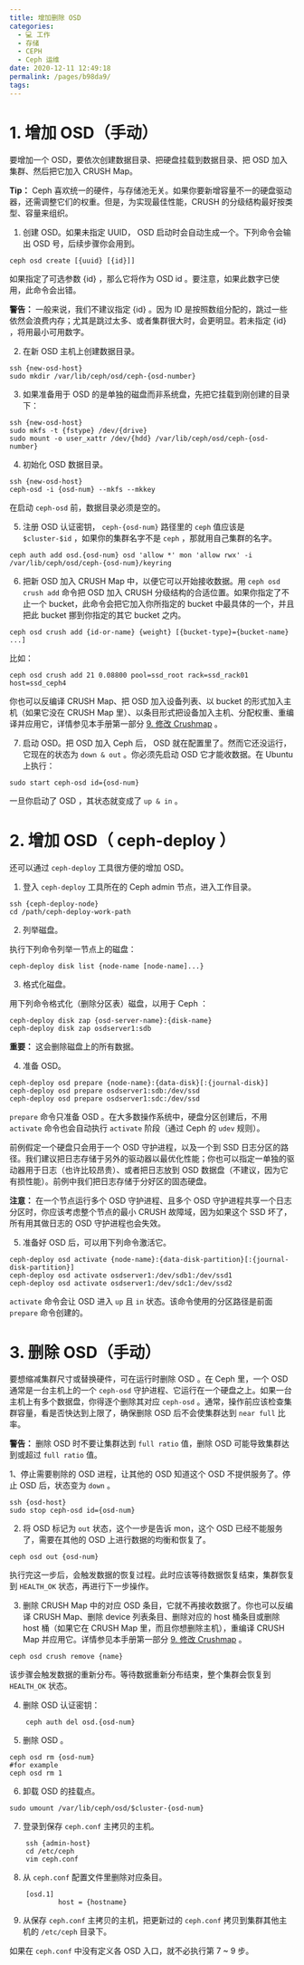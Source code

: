 ```yaml
---
title: 增加删除 OSD
categories: 
  - 💻 工作
  - 存储
  - CEPH
  - Ceph 运维
date: 2020-12-11 12:49:18
permalink: /pages/b98da9/
tags: 
---
```

# 1. 增加 OSD（手动）

要增加一个 OSD，要依次创建数据目录、把硬盘挂载到数据目录、把 OSD 加入集群、然后把它加入 CRUSH Map。

**Tip：** Ceph 喜欢统一的硬件，与存储池无关。如果你要新增容量不一的硬盘驱动器，还需调整它们的权重。但是，为实现最佳性能，CRUSH 的分级结构最好按类型、容量来组织。

1. 创建 OSD。如果未指定 UUID， OSD 启动时会自动生成一个。下列命令会输出 OSD 号，后续步骤你会用到。
```plain
ceph osd create [{uuid} [{id}]]
```

如果指定了可选参数 {id} ，那么它将作为 OSD id 。要注意，如果此数字已使用，此命令会出错。

**警告：** 一般来说，我们不建议指定 {id} 。因为 ID 是按照数组分配的，跳过一些依然会浪费内存；尤其是跳过太多、或者集群很大时，会更明显。若未指定 {id} ，将用最小可用数字。

2. 在新 OSD 主机上创建数据目录。
```plain
ssh {new-osd-host}
sudo mkdir /var/lib/ceph/osd/ceph-{osd-number}
```

3. 如果准备用于 OSD 的是单独的磁盘而非系统盘，先把它挂载到刚创建的目录下：
```plain
ssh {new-osd-host}
sudo mkfs -t {fstype} /dev/{drive}
sudo mount -o user_xattr /dev/{hdd} /var/lib/ceph/osd/ceph-{osd-number}
```

4. 初始化 OSD 数据目录。
```plain
ssh {new-osd-host}
ceph-osd -i {osd-num} --mkfs --mkkey
```
在启动 `ceph-osd` 前，数据目录必须是空的。

5. 注册 OSD 认证密钥， `ceph-{osd-num}` 路径里的 `ceph` 值应该是 `$cluster-$id` ，如果你的集群名字不是 `ceph` ，那就用自己集群的名字。
```plain
ceph auth add osd.{osd-num} osd 'allow *' mon 'allow rwx' -i /var/lib/ceph/osd/ceph-{osd-num}/keyring
```

6. 把新 OSD 加入 CRUSH Map 中，以便它可以开始接收数据。用 `ceph osd crush add` 命令把 OSD 加入 CRUSH 分级结构的合适位置。如果你指定了不止一个 bucket，此命令会把它加入你所指定的 bucket 中最具体的一个，并且把此 bucket 挪到你指定的其它 bucket 之内。
```plain
ceph osd crush add {id-or-name} {weight} [{bucket-type}={bucket-name} ...]
```
比如：
```plain
ceph osd crush add 21 0.08800 pool=ssd_root rack=ssd_rack01 host=ssd_ceph4
```

你也可以反编译 CRUSH Map、把 OSD 加入设备列表、以 bucket 的形式加入主机（如果它没在 CRUSH Map 里）、以条目形式把设备加入主机、分配权重、重编译并应用它，详情参见本手册第一部分 [9. 修改 Crushmap](./modify_crushmap.md) 。

7. 启动 OSD。把 OSD 加入 Ceph 后， OSD 就在配置里了。然而它还没运行，它现在的状态为 `down & out` 。你必须先启动 OSD 它才能收数据。在 Ubuntu 上执行：
```plain
sudo start ceph-osd id={osd-num}
```

一旦你启动了 OSD ，其状态就变成了 `up & in` 。

# 2. 增加 OSD（ ceph-deploy ）

还可以通过 `ceph-deploy` 工具很方便的增加 OSD。

1. 登入 `ceph-deploy` 工具所在的 Ceph admin 节点，进入工作目录。
```plain
ssh {ceph-deploy-node}
cd /path/ceph-deploy-work-path
```

2. 列举磁盘。

执行下列命令列举一节点上的磁盘：
```plain
ceph-deploy disk list {node-name [node-name]...}
```

3. 格式化磁盘。

用下列命令格式化（删除分区表）磁盘，以用于 Ceph ：
```plain
ceph-deploy disk zap {osd-server-name}:{disk-name}
ceph-deploy disk zap osdserver1:sdb
```

**重要：** 这会删除磁盘上的所有数据。

4. 准备 OSD。
```plain
ceph-deploy osd prepare {node-name}:{data-disk}[:{journal-disk}]
ceph-deploy osd prepare osdserver1:sdb:/dev/ssd
ceph-deploy osd prepare osdserver1:sdc:/dev/ssd
```
`prepare` 命令只准备 OSD 。在大多数操作系统中，硬盘分区创建后，不用 `activate` 命令也会自动执行 `activate` 阶段（通过 Ceph 的 `udev` 规则）。

前例假定一个硬盘只会用于一个 OSD 守护进程，以及一个到 SSD 日志分区的路径。我们建议把日志存储于另外的驱动器以最优化性能；你也可以指定一单独的驱动器用于日志（也许比较昂贵）、或者把日志放到 OSD 数据盘（不建议，因为它有损性能）。前例中我们把日志存储于分好区的固态硬盘。

**注意：** 在一个节点运行多个 OSD 守护进程、且多个 OSD 守护进程共享一个日志分区时，你应该考虑整个节点的最小 CRUSH 故障域，因为如果这个 SSD 坏了，所有用其做日志的 OSD 守护进程也会失效。

5. 准备好 OSD 后，可以用下列命令激活它。
```plain
ceph-deploy osd activate {node-name}:{data-disk-partition}[:{journal-disk-partition}]
ceph-deploy osd activate osdserver1:/dev/sdb1:/dev/ssd1
ceph-deploy osd activate osdserver1:/dev/sdc1:/dev/ssd2
```

`activate` 命令会让 OSD 进入 `up` 且 `in` 状态。该命令使用的分区路径是前面 `prepare` 命令创建的。

# 3. 删除 OSD（手动）

要想缩减集群尺寸或替换硬件，可在运行时删除 OSD 。在 Ceph 里，一个 OSD 通常是一台主机上的一个 `ceph-osd` 守护进程、它运行在一个硬盘之上。如果一台主机上有多个数据盘，你得逐个删除其对应 `ceph-osd` 。通常，操作前应该检查集群容量，看是否快达到上限了，确保删除 OSD 后不会使集群达到 `near full` 比率。

**警告：** 删除 OSD 时不要让集群达到 `full ratio` 值，删除 OSD 可能导致集群达到或超过 `full ratio` 值。

1、停止需要剔除的 OSD 进程，让其他的 OSD 知道这个 OSD 不提供服务了。停止 OSD 后，状态变为 `down` 。
```plain
ssh {osd-host}
sudo stop ceph-osd id={osd-num}
```

2. 将 OSD 标记为 `out` 状态，这个一步是告诉 mon，这个 OSD 已经不能服务了，需要在其他的 OSD 上进行数据的均衡和恢复了。
```plain
ceph osd out {osd-num}
```
执行完这一步后，会触发数据的恢复过程。此时应该等待数据恢复结束，集群恢复到 `HEALTH_OK` 状态，再进行下一步操作。

3. 删除 CRUSH Map 中的对应 OSD 条目，它就不再接收数据了。你也可以反编译 CRUSH Map、删除 device 列表条目、删除对应的 host 桶条目或删除 host 桶（如果它在 CRUSH Map 里，而且你想删除主机），重编译 CRUSH Map 并应用它。详情参见本手册第一部分 [9. 修改 Crushmap](./modify_crushmap.md) 。
```plain
ceph osd crush remove {name}
```
该步骤会触发数据的重新分布。等待数据重新分布结束，整个集群会恢复到 `HEALTH_OK` 状态。

4. 删除 OSD 认证密钥：
```plain
	ceph auth del osd.{osd-num}
```

5. 删除 OSD 。
```plain
ceph osd rm {osd-num}
#for example
ceph osd rm 1
```

6. 卸载 OSD 的挂载点。
```plain
sudo umount /var/lib/ceph/osd/$cluster-{osd-num}
```

7. 登录到保存 `ceph.conf` 主拷贝的主机。
```plain
    ssh {admin-host}
    cd /etc/ceph
    vim ceph.conf
```

8. 从 `ceph.conf` 配置文件里删除对应条目。
```plain
	[osd.1]
        	host = {hostname}
```
9. 从保存 `ceph.conf` 主拷贝的主机，把更新过的 `ceph.conf` 拷贝到集群其他主机的 `/etc/ceph` 目录下。

如果在 `ceph.conf` 中没有定义各 OSD 入口，就不必执行第 7 ~ 9 步。
